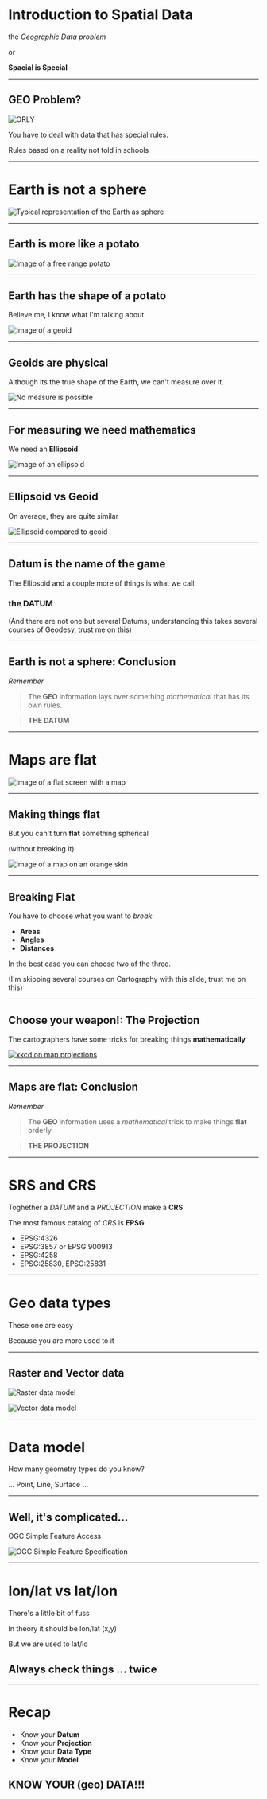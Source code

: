 # Introduction to Spatial Data

the *Geographic Data problem*

or

**Spacial is Special**

___

## GEO Problem?

![ORLY](img/orly.jpg)

You have to deal with data that has special rules.

Rules based on a reality not told in schools

---

# Earth is not a sphere

![Typical representation of the Earth as sphere](img/sphere.jpg)

___

## Earth is more like a potato


![Image of a free range potato](img/potato.jpg)

___

## Earth has the shape of a potato

Believe me, I know what I'm talking about

![Image of a geoid](img/geoide.jpg)

___


## Geoids are physical

Although its the true shape of the Earth, we can't measure over it.

![No measure is possible](img/nomeasure.jpg)

___

## For measuring we need mathematics

We need an **Ellipsoid**

![Image of an ellipsoid](img/ellipsoid.jpg)

___

## Ellipsoid vs Geoid

On average, they are quite similar

![Ellipsoid compared to geoid](img/ellip_vs_geoid.jpg)

___

## Datum is the name of the game 

The Ellipsoid and a couple more of things is what we call:

### the **DATUM**

(And there are not one but several Datums, understanding this takes several courses of Geodesy, trust me on this)

___

## Earth is not a sphere: Conclusion

*Remember*

> The **GEO** information lays over something *mathematical* that has its own rules.

> **THE DATUM**


---

# Maps are flat

![Image of a flat screen with a map](img/flat_screen.jpg)

___


## Making things flat

But you can't turn **flat** something spherical

(without breaking it)

![Image of a map on an orange skin](img/orange_map.jpg)

___

## Breaking Flat

You have to choose what you want to *break*:

* **Areas**
* **Angles**
* **Distances**

In the best case you can choose two of the three.

(I'm skipping several courses on Cartography with this slide, trust me on this)

___

## Choose your weapon!: The Projection

The cartographers have some tricks for breaking things **mathematically**

[![xkcd on map projections](img/map_projections.jpg)](https://xkcd.com/977/)

___

## Maps are flat: Conclusion

*Remember*

> The **GEO** information uses a *mathematical* trick to make things **flat** orderly.

> **THE PROJECTION**


___

# SRS and CRS

Toghether a *DATUM* and a *PROJECTION* make a **CRS**

The most famous catalog of *CRS* is **EPSG**

* EPSG:4326
* EPSG:3857 or EPSG:900913
* EPSG:4258
* EPSG:25830, EPSG:25831

---

# Geo data types

These one are easy

Because you are more used to it

___

## Raster and Vector data

![Raster data model](img/raster_data.jpg)

![Vector data model](img/vector_data.jpg)

___

# Data model

How many geometry types do you know?

... Point, Line, Surface ...

___

## Well, it's complicated...

OGC Simple Feature Access 

![OGC Simple Feature Specification](img/ogc_sfs.jpg)

---

# lon/lat vs lat/lon

There's a little bit of fuss

In theory it should be lon/lat (x,y)

But we are used to lat/lo

## Always check things ... twice

---

# Recap

* Know your **Datum**
* Know your **Projection**
* Know your **Data Type**
* Know your **Model**

## KNOW YOUR (geo) DATA!!!
